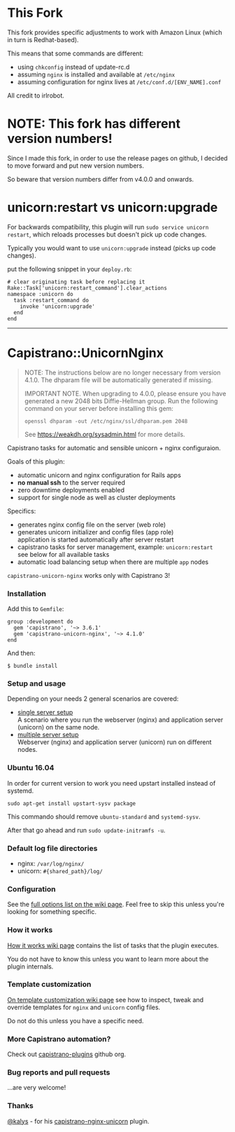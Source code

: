 # This Fork

This fork provides specific adjustments to work with Amazon Linux (which in turn is Redhat-based).

This means that some commands are different:

* using `chkconfig` instead of update-rc.d
* assuming `nginx` is installed and available at `/etc/nginx`
* assuming configuration for nginx lives at `/etc/conf.d/[ENV_NAME].conf`

All credit to irlrobot.

# NOTE: This fork has different version numbers!

Since I made this fork, in order to use the release pages on github, I decided
to move forward and put new version numbers.

So beware that version numbers differ from v4.0.0 and onwards.

# unicorn:restart vs unicorn:upgrade

For backwards compatibility, this plugin will run `sudo service unicorn restart`,
which reloads processes but doesn't pick up code changes.

Typically you would want to use `unicorn:upgrade` instead (picks up code changes).

put the following snippet in your `deploy.rb`:

```
# clear originating task before replacing it
Rake::Task['unicorn:restart_command'].clear_actions
namespace :unicorn do
  task :restart_command do
    invoke 'unicorn:upgrade'
  end
end
```



-----


# Capistrano::UnicornNginx

> NOTE: The instructions below are no longer necessary from version 4.1.0.
> The dhparam file will be automatically generated if missing.
>
> IMPORTANT NOTE. When upgrading to 4.0.0, please ensure you have
> generated a new 2048 bits Diffie-Hellman group. Run the following command
> on your server before installing this gem:
>
> `openssl dhparam -out /etc/nginx/ssl/dhparam.pem 2048`
>
> See <https://weakdh.org/sysadmin.html> for more details.
>

Capistrano tasks for automatic and sensible unicorn + nginx configuraion.

Goals of this plugin:

* automatic unicorn and nginx configuration for Rails apps
* **no manual ssh** to the server required
* zero downtime deployments enabled
* support for single node as well as cluster deployments

Specifics:

* generates nginx config file on the server (web role)
* generates unicorn initializer and config files (app role)<br/>
application is started automatically after server restart
* capistrano tasks for server management, example: `unicorn:restart`<br/>
see below for all available tasks
* automatic load balancing setup when there are multiple `app` nodes

`capistrano-unicorn-nginx` works only with Capistrano 3!

### Installation

Add this to `Gemfile`:

    group :development do
      gem 'capistrano', '~> 3.6.1'
      gem 'capistrano-unicorn-nginx', '~> 4.1.0'
    end

And then:

    $ bundle install

### Setup and usage

Depending on your needs 2 general scenarios are covered:

- [single server setup](https://github.com/capistrano-plugins/capistrano-unicorn-nginx/wiki/Single-server-setup)<br/>
  A scenario where you run the webserver (nginx) and application server
  (unicorn) on the same node.
- [multiple server setup](https://github.com/capistrano-plugins/capistrano-unicorn-nginx/wiki/Multiple-server-setup)<br/>
  Webserver (nginx) and application server (unicorn) run on different nodes.

### Ubuntu 16.04 ###
In order for current version to work you need upstart installed instead of systemd.

`sudo apt-get install upstart-sysv package`

This commando should remove `ubuntu-standard` and `systemd-sysv`.

After that go ahead and run `sudo update-initramfs -u`.

### Default log file directories

- nginx: `/var/log/nginx/`
- unicorn: `#{shared_path}/log/`

### Configuration

See the
[full options list on the wiki page](https://github.com/capistrano-plugins/capistrano-unicorn-nginx/wiki/Configuration).
Feel free to skip this unless you're looking for something specific.

### How it works

[How it works wiki page](https://github.com/capistrano-plugins/capistrano-unicorn-nginx/wiki/How-it-works)
contains the list of tasks that the plugin executes.

You do not have to know this unless you want to learn more about the plugin internals.

### Template customization

[On template customization wiki page](https://github.com/capistrano-plugins/capistrano-unicorn-nginx/wiki/Template-customization)
see how to inspect, tweak and override templates for `nginx` and `unicorn`
config files.

Do not do this unless you have a specific need.

### More Capistrano automation?

Check out [capistrano-plugins](https://github.com/capistrano-plugins) github org.

### Bug reports and pull requests

...are very welcome!

### Thanks

[@kalys](https://github.com/kalys) - for his
[capistrano-nginx-unicorn](https://github.com/kalys/capistrano-nginx-unicorn)
plugin.
